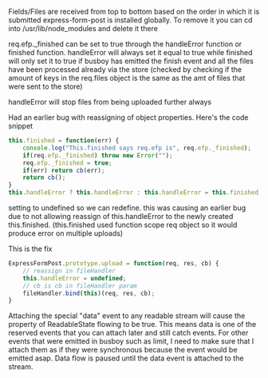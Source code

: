 Fields/Files are received from top to bottom based on the order in which it is submitted
express-form-post is installed globally. To remove it you can cd into /usr/lib/node_modules and delete it there

req.efp._finished can be set to true through the handleError function or finished function. handleError will always set it 
equal to true while finished will only set it to true if busboy has emitted the finish event and all the files have been
processed already via the store (checked by checking if the amount of keys in the req.files object is the same as the amt of
files that were sent to the store)

handleError will stop files from being uploaded further always

Had an earlier bug with reassigning of object properties. Here's the code snippet

```javascript
this.finished = function(err) {
	console.log("This.finished says req.efp is", req.efp._finished);
	if(req.efp._finished) throw new Error("");
	req.efp._finished = true;
	if(err) return cb(err);
	return cb();
}
this.handleError ? this.handleError : this.handleError = this.finished;

```
setting to undefined so we can redefine. this was causing an earlier bug due to not allowing 
reassign of this.handleError to the newly created this.finished.
(this.finished used function scope req object so it would produce error on multiple uploads)

This is the fix
```javascript
ExpressFormPost.prototype.upload = function(req, res, cb) {
	// reassign in fileHandler
	this.handleError = undefined; 
	// cb is cb in fileHandler param
	fileHandler.bind(this)(req, res, cb);
}
```

Attaching the special "data" event to any readable stream will cause the property of ReadableState flowing to be true. This means data is one of the reserved events that you can attach later and still catch events. For other events that were emitted in busboy such as limit, I need to make sure that I attach them as if they were synchronous because the event would be emitted asap. Data flow is paused until the data event is attached to the stream.